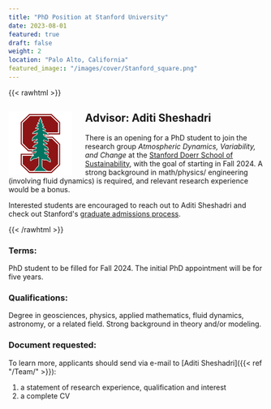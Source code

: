 ```yaml
---
title: "PhD Position at Stanford University"
date: 2023-08-01
featured: true
draft: false
weight: 2
location: "Palo Alto, California"
featured_image:: "/images/cover/Stanford_square.png"
---
```

{{< rawhtml >}}
<div>
<img src="/Jobs/images/Stanford_square.png" alt="tesr" style="float:left;width:25%;height:25%;padding:0 25px 0 0;">
<h2> Advisor: Aditi Sheshadri </h2>                                           
<!-- ![logo](/images/cover/Goethe_square.png) -->
<!-- <a href="/pdfs/PhD_Ulrich.pdf">PDF Here</a> -->

<p>There is an opening for a PhD student to join the research group <i>Atmospheric Dynamics, Variability, and Change</i> at the <a href="https://eddy.stanford.edu/">Stanford Doerr School of Sustainability</a>, with the goal of starting in Fall 2024. A strong background in math/physics/ engineering (involving fluid dynamics) is required, and relevant research experience would be a bonus. <p> Interested students are encouraged to reach out to Aditi Sheshadri and check out Stanford's <a href="https://earth.stanford.edu/ess/admissions">graduate admissions process</a>. </p>
</div>
{{< /rawhtml >}}
<!--more-->




### Terms:
PhD student to be filled for Fall 2024.
The initial PhD appointment will be for five years.

### Qualifications:
Degree in geosciences, physics, applied mathematics, fluid dynamics, astronomy, or a related field.
Strong background in theory and/or modeling.

### Document requested:
To learn more, applicants should send via e-mail to [Aditi Sheshadri]({{< ref "/Team/" >}}):
1. a statement of research experience, qualification and interest
2. a complete CV
